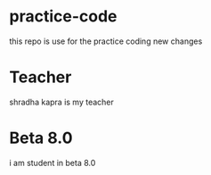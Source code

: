 # practice-code
this repo is use for the practice coding new changes

# Teacher
shradha kapra is my teacher

# Beta 8.0 
i am student in beta 8.0


